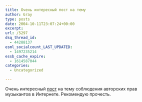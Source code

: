 ```yaml
---
title: Очень интересный пост на тему
author: Gray
type: posts
date: 2004-10-11T23:07:24+00:00
excerpt:
url: /5297
dsq_thread_id:
  - 44288137
esml_socialcount_LAST_UPDATED:
  - 1497235214
essb_cache_expire:
  - 1614587044
categories:
  - Uncategorized

---
```








Очень интересный <a href="http://www.stupidsimple.org/blog/archives/2004/10/08/the-problem-with-paying-for-music/" target="_blank">пост</a> на тему соблюдения авторских прав музыкантов в Интернете. Рекомендую прочесть.